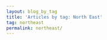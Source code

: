 ```yaml
---
layout: blog_by_tag
title: 'Articles by tag: North East'
tag: northeast
permalink: northeast/
---
```

